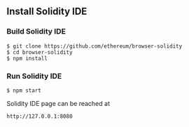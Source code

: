 
## Install Solidity IDE

### Build Solidity IDE
```shell
$ git clone https://github.com/ethereum/browser-solidity
$ cd browser-solidity
$ npm install
```

### Run Solidity IDE
```shell
$ npm start
```
Solidity IDE page can be reached at
```
http://127.0.0.1:8080
```

